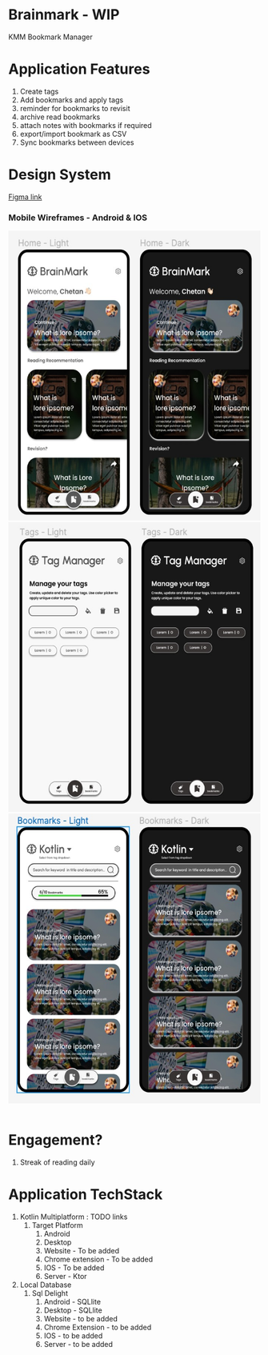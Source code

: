 # Brainmark - WIP

KMM Bookmark Manager

# Application Features

1. Create tags
2. Add bookmarks and apply tags
3. reminder for bookmarks to revisit
4. archive read bookmarks
5. attach notes with bookmarks if required
6. export/import bookmark as CSV
7. Sync bookmarks between devices

# Design System

[Figma link](https://www.figma.com/file/mexiothtFvdlsQ5G8Pnfx1/BrainMark?node-id=0%3A1)

<table>
  <tr> <h3>Mobile Wireframes - Android & IOS</h3>  </tr>
  <tr><img src="./asset/asset1.jpeg" height=580px/></tr>
  <tr><img src="./asset/asset2.jpeg" height=580px/></tr>
  <tr><img src="./asset/asset3.jpeg" height=580px/></tr>
</table>

# Engagement?

1. Streak of reading daily

# Application TechStack

1. Kotlin Multiplatform : TODO links
    1. Target Platform
        1. Android
        2. Desktop
        3. Website - To be added
        4. Chrome extension - To be added
        5. IOS - To be added
        6. Server - Ktor
2. Local Database
    1. Sql Delight
        1. Android - SQLlite
        2. Desktop - SQLlite
        3. Website - to be added
        4. Chrome Extension - to be added
        5. IOS - to be added
        6. Server - to be added



